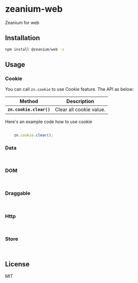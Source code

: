 # zeanium-web
Zeanium for web




## Installation

```bash
npm install @zeanium/web -s
```

## Usage

### Cookie

You can call `zn.cookie` to use Cookie feature.
The API as below:

|Method|Description|
|:--:|:----------:|
|**`zn.cookie.clear()`**|Clear all cookie value.|



Here's an example code how to use cookie

```javascript
    
    zn.cookie.clear();

```

### Data

```javascript
                
```

### DOM

```javascript
                
```

### Draggable

```javascript
                
```

### Http

```javascript
               
```

### Store

```javascript
               
```

## License

MIT